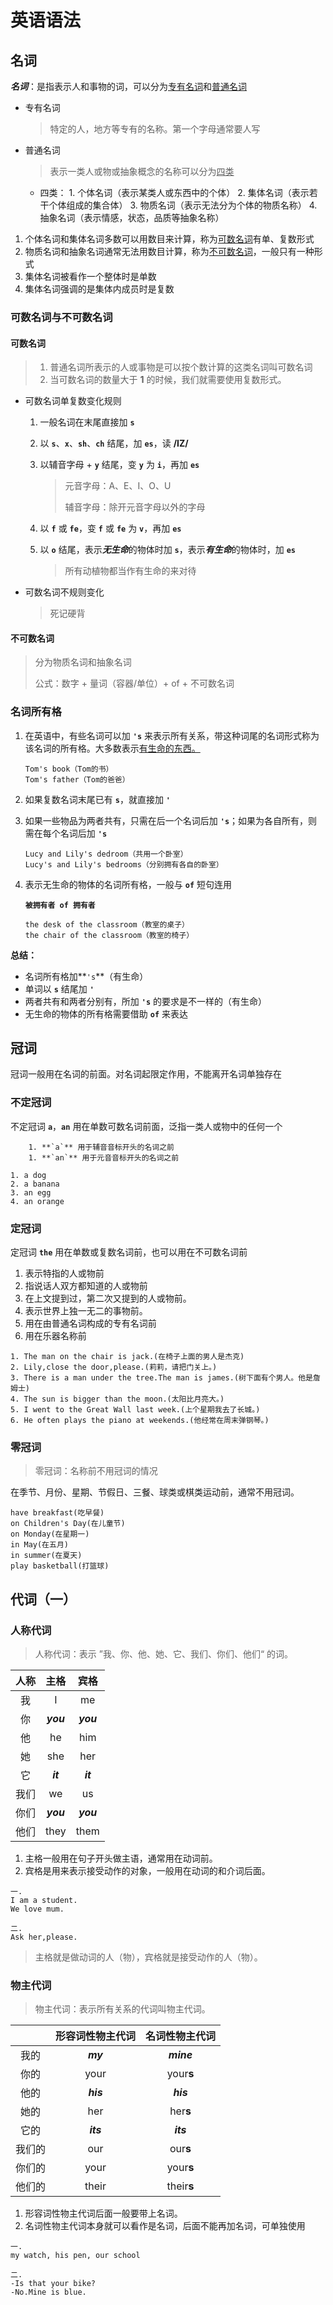 # 英语语法



## 名词

***名词***：是指表示人和事物的词，可以分为<u>专有名词</u>和<u>普通名词</u>

   * 专有名词

     > 特定的人，地方等专有的名称。第一个字母通常要人写

   * 普通名词

     > 表示一类人或物或抽象概念的名称可以分为<u>四类</u>

     * 四类：
          			1. 个体名词（表示某类人或东西中的个体）
               			2. 集体名词（表示若干个体组成的集合体）
               			3. 物质名词（表示无法分为个体的物质名称）
               			4. 抽象名词（表示情感，状态，品质等抽象名称）



1. 个体名词和集体名词多数可以用数目来计算，称为<u>可数名词</u>有单、复数形式
2. 物质名词和抽象名词通常无法用数目计算，称为<u>不可数名词</u>，一般只有一种形式
3. 集体名词被看作一个整体时是单数
4. 集体名词强调的是集体内成员时是复数



### 可数名词与不可数名词



#### 可数名词

> 1. 普通名词所表示的人或事物是可以按个数计算的这类名词叫可数名词
> 2. 当可数名词的数量大于 **1** 的时候，我们就需要使用复数形式。

* 可数名词单复数变化规则

  1. 一般名词在末尾直接加 **`s`**

  2. 以 **`s`**、**`x`**、**`sh`**、**`ch`** 结尾，加 **`es`**，读 **/IZ/**

  3. 以辅音字母 + **`y`** 结尾，变 **`y`** 为 **`i`**，再加 **`es`**

     > 元音字母：A、E、I、O、U
     >
     > 辅音字母：除开元音字母以外的字母

  4. 以 **`f`** 或 **`fe`**，变 **`f`** 或 **`fe`** 为 **`v`**，再加 **`es`**

  5. 以 **`o`** 结尾，表示***无生命***的物体时加 **`s`**，表示***有生命***的物体时，加 **`es`**

     > 所有动植物都当作有生命的来对待

* 可数名词不规则变化

  > 死记硬背



#### 不可数名词

> 分为物质名词和抽象名词
>
> 公式：数字 + 量词（容器/单位）+ of + 不可数名词



### 名词所有格

1. 在英语中，有些名词可以加 **`'s`** 来表示所有关系，带这种词尾的名词形式称为该名词的所有格。大多数表示<u>有生命的东西。</u>

   ```English
   Tom's book（Tom的书）
   Tom's father（Tom的爸爸）
   ```

2. 如果复数名词末尾已有 **`s`**，就直接加 **`'`**

3. 如果一些物品为两者共有，只需在后一个名词后加 **`'s`**；如果为各自所有，则需在每个名词后加 **`'s`**

   ```English
   Lucy and Lily's dedroom（共用一个卧室）
   Lucy's and Lily's bedrooms（分别拥有各自的卧室）
   ```

4. 表示无生命的物体的名词所有格，一般与 **`of`** 短句连用

   **`被拥有者 of 拥有者`**

   ```English
   the desk of the classroom（教室的桌子）
   the chair of the classroom（教室的椅子）
   ```

**总结：**

* 名词所有格加**`'s`**（有生命）
* 单词以 **`s`** 结尾加 **`'`**
* 两者共有和两者分别有，所加 **`'s`** 的要求是不一样的（有生命）
* 无生命的物体的所有格需要借助 **`of`** 来表达



## 冠词

冠词一般用在名词的前面。对名词起限定作用，不能离开名词单独存在



### 不定冠词

不定冠词 **`a`**，**`an`** 用在单数可数名词前面，泛指一类人或物中的任何一个

		1. **`a`** 用于辅音音标开头的名词之前
		1. **`an`** 用于元音音标开头的名词之前

```English
1. a dog
2. a banana
3. an egg
4. an orange
```



### 定冠词

定冠词 **`the`** 用在单数或复数名词前，也可以用在不可数名词前

1. 表示特指的人或物前
2. 指说话人双方都知道的人或物前
3. 在上文提到过，第二次又提到的人或物前。
4. 表示世界上独一无二的事物前。
5. 用在由普通名词构成的专有名词前
6. 用在乐器名称前

```English
1. The man on the chair is jack.(在椅子上面的男人是杰克)
2. Lily,close the door,please.(莉莉，请把门关上。)
3. There is a man under the tree.The man is james.(树下面有个男人。他是詹姆士)
4. The sun is bigger than the moon.(太阳比月亮大。)
5. I went to the Great Wall last week.(上个星期我去了长城。)
6. He often plays the piano at weekends.(他经常在周末弹钢琴。)
```



### 零冠词

> 零冠词：名称前不用冠词的情况

在季节、月份、星期、节假日、三餐、球类或棋类运动前，通常不用冠词。

```English
have breakfast(吃早餐)
on Children's Day(在儿童节)
on Monday(在星期一)
in May(在五月)
in summer(在夏天)
play basketball(打篮球)
```



## 代词（一）



### 人称代词

> 人称代词：表示 ”我、你、他、她、它、我们、你们、他们“ 的词。 

| 人称 |   主格    |   宾格    |
| :--: | :-------: | :-------: |
|  我  |     I     |    me     |
|  你  | ***you*** | ***you*** |
|  他  |    he     |    him    |
|  她  |    she    |    her    |
|  它  | ***it***  | ***it***  |
| 我们 |    we     |    us     |
| 你们 | ***you*** | ***you*** |
| 他们 |   they    |   them    |

1. 主格一般用在句子开头做主语，通常用在动词前。
2. 宾格是用来表示接受动作的对象，一般用在动词的和介词后面。

```English
一.
I am a student.
We love mum.

二.
Ask her,please.
```

> 主格就是做动词的人（物），宾格就是接受动作的人（物）。



### 物主代词

> 物主代词：表示所有关系的代词叫物主代词。

|        | 形容词性物主代词 | 名词性物主代词 |
| :----: | :--------------: | :------------: |
|  我的  |     ***my***     |   ***mine***   |
|  你的  |       your       |   your**s**    |
|  他的  |    ***his***     |   ***his***    |
|  她的  |       her        |    her**s**    |
|  它的  |    ***its***     |   ***its***    |
| 我们的 |       our        |    our**s**    |
| 你们的 |       your       |   your**s**    |
| 他们的 |      their       |   their**s**   |

1. 形容词性物主代词后面一般要带上名词。
2. 名词性物主代词本身就可以看作是名词，后面不能再加名词，可单独使用

```English
一.
my watch, his pen, our school

二.
-Is that your bike?
-No.Mine is blue.
```

